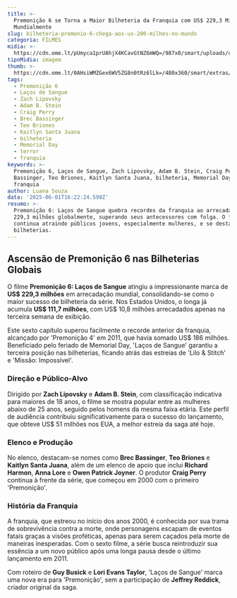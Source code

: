 ```yaml
---
title: >-
  Premonição 6 se Torna a Maior Bilheteria da Franquia com US$ 229,3 Milhões
  Mundialmente
slug: bilheteria-premonio-6-chega-aos-us-200-milhes-no-mundo
categoria: FILMES
midia: >-
  https://cdn.ome.lt/pUmyca1prUAhjX4KCavGtNZ6mWQ=/987x0/smart/uploads/conteudo/fotos/Design_sem_nome_-_2025-05-14T183647.549.png
tipoMidia: imagem
thumb: >-
  https://cdn.ome.lt/0AHsiWMZGex6WV5ZG8n0tRz6lLk=/480x360/smart/extras/conteudos/Design_sem_nome_-_2025-05-14T183647.549.png
tags:
  - Premonição 6
  - Laços de Sangue
  - Zach Lipovsky
  - Adam B. Stein
  - Craig Perry
  - Brec Bassinger
  - Teo Briones
  - Kaitlyn Santa Juana
  - bilheteria
  - Memorial Day
  - terror
  - franquia
keywords: >-
  Premonição 6, Laços de Sangue, Zach Lipovsky, Adam B. Stein, Craig Perry, Brec
  Bassinger, Teo Briones, Kaitlyn Santa Juana, bilheteria, Memorial Day, terror,
  franquia
author: Luana Souza
data: '2025-06-01T16:22:24.590Z'
resumo: >-
  Premonição 6: Laços de Sangue quebra recordes da franquia ao arrecadar US$
  229,3 milhões globalmente, superando seus antecessores com folga. O filme
  continua atraindo públicos jovens, especialmente mulheres, e se destaca nas
  bilheterias.
---
```


## Ascensão de Premonição 6 nas Bilheterias Globais

O filme **Premonição 6: Laços de Sangue** atingiu a impressionante marca de **US$ 229,3 milhões** em arrecadação mundial, consolidando-se como o maior sucesso de bilheteria da série. Nos Estados Unidos, o longa já acumula **US$ 111,7 milhões**, com US$ 10,8 milhões arrecadados apenas na terceira semana de exibição.

Este sexto capítulo superou facilmente o recorde anterior da franquia, alcançado por 'Premonição 4' em 2011, que havia somado US$ 186 milhões. Beneficiado pelo feriado de Memorial Day, 'Laços de Sangue' garantiu a terceira posição nas bilheterias, ficando atrás das estreias de 'Lilo & Stitch' e 'Missão: Impossível'.

### Direção e Público-Alvo

Dirigido por **Zach Lipovsky** e **Adam B. Stein**, com classificação indicativa para maiores de 18 anos, o filme se mostra popular entre as mulheres abaixo de 25 anos, seguido pelos homens da mesma faixa etária. Este perfil de audiência contribuiu significativamente para o sucesso do lançamento, que obteve US$ 51 milhões nos EUA, a melhor estreia da saga até hoje.

### Elenco e Produção

No elenco, destacam-se nomes como **Brec Bassinger**, **Teo Briones** e **Kaitlyn Santa Juana**, além de um elenco de apoio que inclui **Richard Harmon**, **Anna Lore** e **Owen Patrick Joyner**. O produtor **Craig Perry** continua à frente da série, que começou em 2000 com o primeiro 'Premonição'.

### História da Franquia

A franquia, que estreou no início dos anos 2000, é conhecida por sua trama de sobrevivência contra a morte, onde personagens escapam de eventos fatais graças a visões proféticas, apenas para serem caçados pela morte de maneiras inesperadas. Com o sexto filme, a série busca reintroduzir sua essência a um novo público após uma longa pausa desde o último lançamento em 2011.

Com roteiro de **Guy Busick** e **Lori Evans Taylor**, 'Laços de Sangue' marca uma nova era para 'Premonição', sem a participação de **Jeffrey Reddick**, criador original da saga.

